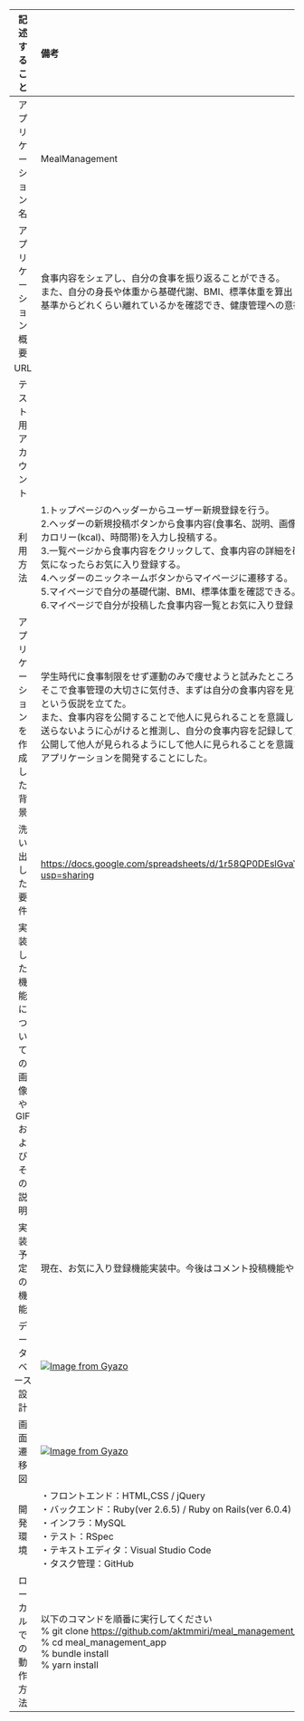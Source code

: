 | 記述すること                                  | 備考                                                                                                                                                                                                                                                                                                                                                                                                                                                                                             | 
| :-------------------------------------------: | :----------------------------------------------------------------------------------------------------------------------------------------------------------------------------------------------------------------------------------------------------------------------------------------------------------------------------------------------------------------------------------------------------------------------------------------------------------------------------------------------- | 
| アプリケーション名                            | MealManagement                                                                                                                                                                                                                                                                                                                                                                                                                                                                                   | 
| アプリケーション概要                          | 食事内容をシェアし、自分の食事を振り返ることができる。<br>また、自分の身長や体重から基礎代謝、BMI、標準体重を算出して表示することで、<br>基準からどれくらい離れているかを確認でき、健康管理への意欲を沸かせることができる。                                                                                                                                                                                                                                                                      | 
| URL                                           |                                                                                                                                                                                                                                                                                                                                                                                                                                                                                                  | 
| テスト用アカウント                            |                                                                                                                                                                                                                                                                                                                                                                                                                                                                                                  | 
| 利用方法                                      | 1.トップページのヘッダーからユーザー新規登録を行う。<br>2.ヘッダーの新規投稿ボタンから食事内容(食事名、説明、画像、食事の量(g)、<br>カロリー(kcal)、時間帯)を入力し投稿する。<br>3.一覧ページから食事内容をクリックして、食事内容の詳細を確認し、<br>気になったらお気に入り登録する。<br>4.ヘッダーのニックネームボタンからマイページに遷移する。<br>5.マイページで自分の基礎代謝、BMI、標準体重を確認できる。<br>6.マイページで自分が投稿した食事内容一覧とお気に入り登録した食事内容一覧を確認できる。 | 
| アプリケーションを作成した背景                | 学生時代に食事制限をせず運動のみで痩せようと試みたところ、効果があまり出なかった。<br>そこで食事管理の大切さに気付き、まずは自分の食事内容を見直すところから始めるべきだ<br>という仮説を立てた。<br>また、食事内容を公開することで他人に見られることを意識して怠惰な食生活を<br>送らないように心がけると推測し、自分の食事内容を記録して見返せるようなメモ機能と、<br>公開して他人が見られるようにして他人に見られることを意識できるような<br>アプリケーションを開発することにした。                             | 
| 洗い出した要件                                | https://docs.google.com/spreadsheets/d/1r58QP0DEslGvaYiDJfZW6BGBvSxBfelKLFD04wPVa_Q/edit?usp=sharing                                                                                                                                                                                                                                                                                                                                                                                             | 
| 実装した機能についての画像やGIFおよびその説明 |                                                                                                                                                                                                                                                                                                                                                                                                                                                                                                  | 
| 実装予定の機能                                | 現在、お気に入り登録機能実装中。今後はコメント投稿機能やカロリー検索機能の実装を予定している。                                                                                                                                                                                                                                                                                                                                                                                                   | 
| データベース設計                              | [![Image from Gyazo](https://i.gyazo.com/f417db1fc4f1a0ea96278f8cef0238c9.jpg)](https://gyazo.com/f417db1fc4f1a0ea96278f8cef0238c9)                                                                                                                                                                                                                                                                                                                                                              | 
| 画面遷移図                                    | [![Image from Gyazo](https://i.gyazo.com/a69463ca045b7b98b4eed5d81448ce64.jpg)](https://gyazo.com/a69463ca045b7b98b4eed5d81448ce64)                                                                                                                                                                                                                                                                                                                                                              | 
| 開発環境                                      | ・フロントエンド：HTML,CSS / jQuery<br>・バックエンド：Ruby(ver 2.6.5) / Ruby on Rails(ver 6.0.4)<br>・インフラ：MySQL<br>・テスト：RSpec<br>・テキストエディタ：Visual Studio Code<br>・タスク管理：GitHub                                                                                                                                                                                                                                                                                      | 
| ローカルでの動作方法                          | 以下のコマンドを順番に実行してください<br>% git clone https://github.com/aktmmiri/meal_management_app.git<br>% cd meal_management_app<br>% bundle install<br>% yarn install                                                                                                                                                                                                                                                                                                                      | 